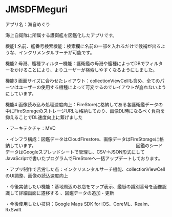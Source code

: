 # JMSDFMeguri

アプリ名：海自めぐり

海上自衛隊に所属する護衛艦を図鑑化したアプリです。

機能1
名前、艦番号検索機能：検索欄に名前の一部を入れるだけで候補が出るような、インクリメンタルサーチが可能です。

機能2
母港、艦種フィルター機能：護衛艦の母港や艦種によってDBでフィルターをかけることにより、よりユーザーが検索しやすくなるようにしました。

機能3
画面サイズに合わせたレイアウト：collectionViewCellも含め、全てのパーツはユーザーの使用する機種によって可変するのでレイアウトが崩れないようにしています。

機能4
画像読み込み処理速度向上：FireStoreに格納してある各護衛艦データの中にFireStorageのストレージURLも格納しており、画像DL時になるべく負荷を抑えることでDL速度向上に繋げました


・アーキテクチャ：MVC 

・インフラ構成：図鑑データはCloudFirestore、画像データはFireStorageに格納しています。
　　　　　　　　　　　　　　　　　　　　　　図鑑のシードデータはGoogleスプレッドシートで管理し、CSV→JSON形式にしてJavaScriptで書いたプログラムでFireStoreへ一括アップデートしております。
                      
・アプリ制作で苦労した点：インクリメンタルサーチ機能、collectionViewCellのUI調整、画像の読込速度向上

・今後実装したい機能：基地周辺のお店をマップ表示、艦艇の識別番号を画像認識して詳細画面に遷移する 、図鑑データの追加・更新

・今後使用したい技術：Google Maps SDK for iOS、CoreML、Realm、RxSwift   
